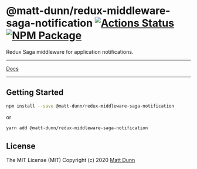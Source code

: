 # @matt-dunn/redux-middleware-saga-notification [![Actions Status](https://github.com/matt-dunn/packages/workflows/CI/badge.svg)](https://github.com/matt-dunn/packages/actions) [![NPM Package](https://badge.fury.io/js/%40matt-dunn%2Fredux-middleware-saga-notification.svg)](https://www.npmjs.com/package/@matt-dunn/redux-middleware-saga-notification)

Redux Saga middleware for application notifications.

---

[Docs](https://matt-dunn.github.io/packages/packages/redux-middleware-saga-notification/docs/)

---

## Getting Started

```sh
npm install --save @matt-dunn/redux-middleware-saga-notification
```

or

```sh
yarn add @matt-dunn/redux-middleware-saga-notification
```

## License

The MIT License (MIT) Copyright (c) 2020 [Matt Dunn](https://matt-dunn.github.io/)

